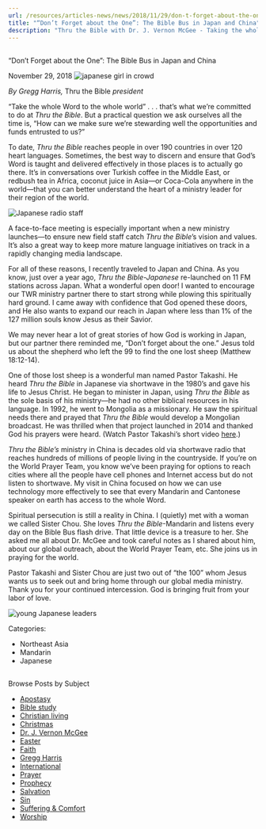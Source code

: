```yaml
---
url: /resources/articles-news/news/2018/11/29/don-t-forget-about-the-one-the-bible-bus-in-japan-and-china
title: "“Don’t Forget about the One”: The Bible Bus in Japan and China"
description: "Thru the Bible with Dr. J. Vernon McGee - Taking the whole Word to the whole world"
---
```







## 
 “Don’t Forget about the One”: The Bible Bus in Japan and China


November 29, 2018
![japanese girl in crowd](https://ttb.org/images/default-source/Features-and-News/japanese-girl-in-crowd.jpg?sfvrsn=1e311e16_0 "japanese girl in crowd")




*By Gregg Harris,* Thru the Bible *president* 


“Take the whole Word to the whole world” . . . that’s what we’re committed to do at *Thru the Bible*. But a practical question we ask ourselves all the time is, “How can we make sure we’re stewarding well the opportunities and funds entrusted to us?”


To date, *Thru the Bible* reaches people in over 190 countries in over 120 heart languages. Sometimes, the best way to discern and ensure that God’s Word is taught and delivered effectively in those places is to actually go there. It’s in conversations over Turkish coffee in the Middle East, or redbush tea in Africa, coconut juice in Asia—or Coca-Cola anywhere in the world—that you can better understand the heart of a ministry leader for their region of the world.  

  

![Japanese radio staff](/images/default-source/Features-and-News/japanese-radio-staff.jpg?sfvrsn=7c311e16_0 "Japanese radio staff")


A face-to-face meeting is especially important when a new ministry launches—to ensure new field staff catch *Thru the Bible*’s vision and values. It’s also a great way to keep more mature language initiatives on track in a rapidly changing media landscape.


For all of these reasons, I recently traveled to Japan and China. As you know, just over a year ago, *Thru the Bible-Japanese* re-launched on 11 FM stations across Japan. What a wonderful open door! I wanted to encourage our TWR ministry partner there to start strong while plowing this spiritually hard ground. I came away with confidence that God opened these doors, and He also wants to expand our reach in Japan where less than 1% of the 127 million souls know Jesus as their Savior. 


We may never hear a lot of great stories of how God is working in Japan, but our partner there reminded me, “Don’t forget about the one.” Jesus told us about the shepherd who left the 99 to find the one lost sheep (Matthew 18:12-14). 


One of those lost sheep is a wonderful man named Pastor Takashi. He heard *Thru the Bible* in Japanese via shortwave in the 1980’s and gave his life to Jesus Christ. He began to minister in Japan, using *Thru the Bible* as the sole basis of his ministry—he had no other biblical resources in his language. In 1992, he went to Mongolia as a missionary. He saw the spiritual needs there and prayed that *Thru the Bible* would develop a Mongolian broadcast. He was thrilled when that project launched in 2014 and thanked God his prayers were heard. (Watch Pastor Takashi’s short video [here](https://www.youtube.com/watch?v=8Que0IA79O4&feature=youtu.be).) 


*Thru the Bible’s* ministry in China is decades old via shortwave radio that reaches hundreds of millions of people living in the countryside. If you’re on the World Prayer Team, you know we’ve been praying for options to reach cities where all the people have cell phones and Internet access but do not listen to shortwave. My visit in China focused on how we can use technology more effectively to see that every Mandarin and Cantonese speaker on earth has access to the whole Word.


Spiritual persecution is still a reality in China. I (quietly) met with a woman we called Sister Chou. She loves *Thru the Bible*-Mandarin and listens every day on the Bible Bus flash drive. That little device is a treasure to her. She asked me all about Dr. McGee and took careful notes as I shared about him, about our global outreach, about the World Prayer Team, etc. She joins us in praying for the world. 


Pastor Takashi and Sister Chou are just two out of “the 100” whom Jesus wants us to seek out and bring home through our global media ministry. Thank you for your continued intercession. God is bringing fruit from your labor of love. 


![young Japanese leaders](/images/default-source/Features-and-News/young-japanese-leaders.jpg?sfvrsn=311e16_0 "young Japanese leaders")

Categories: 


* Northeast Asia
* Mandarin
* Japanese









## 
 Browse Posts by Subject


* [Apostasy](/resources/articles-news/-in-tags/tags/Apostasy)
* [Bible study](/resources/articles-news/-in-tags/tags/Bible-study)
* [Christian living](/resources/articles-news/-in-tags/tags/Christian-living)
* [Christmas](/resources/articles-news/-in-tags/tags/Christmas)
* [Dr. J. Vernon McGee](/resources/articles-news/-in-tags/tags/Dr-J-Vernon-McGee)
* [Easter](/resources/articles-news/-in-tags/tags/easter)
* [Faith](/resources/articles-news/-in-tags/tags/Faith)
* [Gregg Harris](/resources/articles-news/-in-tags/tags/Gregg-Harris)
* [International](/resources/articles-news/-in-tags/tags/International)
* [Prayer](/resources/articles-news/-in-tags/tags/prayer)
* [Prophecy](/resources/articles-news/-in-tags/tags/Prophecy)
* [Salvation](/resources/articles-news/-in-tags/tags/Salvation)
* [Sin](/resources/articles-news/-in-tags/tags/sin)
* [Suffering & Comfort](/resources/articles-news/-in-tags/tags/Suffering-Comfort)
* [Worship](/resources/articles-news/-in-tags/tags/worship)







